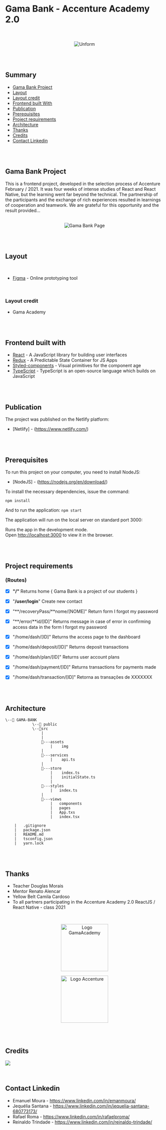 # Gama Bank - Accenture Academy 2.0 <br/><br/>


<p align="center">
  <img src="https://github.com/LaisMaas/RepositorioTeste/blob/main/img/Reaccenture.png" alt="Unform"/>
</p><br/><br/>




## Summary

  - [Gama Bank Project](#gama-bank-project)
  - [Layout](#layout)
  - [Layout credit](#layout-credit)
  - [Frontend built With ](#frontend-built-with)
  - [Publication ](#publication )
  - [Prerequisites](#prerequisites) 
  - [Project requirements](#project-requirements)
  - [Architecture](#architecture)  
  - [Thanks](#thanks)
  - [Credits](#credits)
  - [Contact Linkedin](#contact-linkedin)

  

<br/><br/>
## Gama Bank Project

This is a frontend project, developed in the selection process of Accenture February / 2021.
It was four weeks of intense studies of React and React Native, but the learning went far beyond the technical.
The partnership of the participants and the exchange of rich experiences resulted in learnings of cooperation and teamwork.
We are grateful for this opportunity and the result provided...
<br/><br/>


<p align="center">
  <img src="https://github.com/LaisMaas/RepositorioTeste/blob/main/img/section-a-home.png" alt="Gama Bank Page"/>
</p><br/><br/>


## Layout

 <br/>

  - [Figma](https://www.figma.com/file/tdrTDIY2hal9Ky4fbTvBl2/DesafioGamaAccenture_1_2-desktop?node-id=0%3A1) - Online prototyping tool

<br/>

  ### Layout credit

  - Gama Academy

<br/><br/>


## Frontend built with 

  - [React](https://pt-br.reactjs.org/)  - A JavaScript library for building user interfaces
  - [Redux](https://redux.js.org/) - A Predictable State Container for JS Apps
  - [Styled-components](https://styled-components.com/) - Visual primitives for the component age
  - [TypeScript](https://www.typescriptlang.org/) - TypeScript is an open-source language which builds on JavaScript

<br/><br/>

## Publication 

The project was published on the Netlify platform:
- [Netlify] - (https://www.netlify.com/)

<br/><br/>

## Prerequisites

To run this project on your computer, you need to install NodeJS:
- [NodeJS] - (https://nodejs.org/en/download/)


To install the necessary dependencies, issue the command:
```
npm install 
```

And to run the application:
`npm start`


The application will run on the local server on standard port 3000:

Runs the app in the development mode.\
Open [http://localhost:3000](http://localhost:3000) to view it in the browser.

<br/><br/>

## Project requirements  
  ### (Routes)

- [x]  **"/"** Returns home
{
   Gama Bank is a project of our students
}

- [x]  "**/user/login**" Create new contact
- [x]  "**/recoveryPass/**nome/[NOME]" Return form I forgot my password
- [x]  "**/error/**id/[ID]" Returns message in case of error in confirming access data in the form I forgot my password
- [x]  "/home/dash/[ID]" Returns the access page to the dashboard
- [x]  "/home/dash/deposit/[ID]" Returns deposit transactions
- [x]  "/home/dash/plan/[ID]" Returns user account plans
- [x]  "/home/dash/payment/[ID]" Returns transactions for payments made
- [x]  "/home/dash/transaction/[ID]" Retorna as transações  de XXXXXXX

<br/><br/>


## Architecture 

```
\--📂 GAMA-BANK	   
			\--📂 public
			\--📂src
			    |  
			    |
			    📂---assets
			        |    img
			    |
			    📂---services
			        |    api.ts
				|
			    📂---store
			        |    index.ts
			        |    initialState.ts					
					|    
			    📂---styles
			        |   index.ts
				|       
			    📂---views
			        |   components
			        |   pages
			        |   App.txs
			        |   index.tsx											
									
	|   .gitignore
	|   package.json
	|   README.md
	|   tsconfig.json
	|   yarn.lock 
```
<br/><br/>

## Thanks

* Teacher Douglas Morais
* Mentor Renato Alencar
* Yellow Belt Camila Cardoso
* To all partners participating in the Accenture Academy 2.0 ReactJS / React Native - class 2021
<br/>

 [<p align="center">
  <img src="https://github.com/LaisMaas/RepositorioTeste/blob/main/img/gamaAcademy.png" alt="Logo GamaAcademy" width="150" heigth="35"/>](https://www.gama.academy/)</p>
 
 [<p align="center">
  <img src="https://github.com/LaisMaas/RepositorioTeste/blob/main/img/accenture.png" alt="Logo Accenture" width="150" heigth="35"/>](https://www.accenture.com/br-pt)
 </p>

<br/><br/>

## Credits

<img src="https://github.com/LaisMaas/RepositorioTeste/blob/main/img/equipe-reaccenture.png" /></a>

<br/>

## Contact Linkedin

 
* Emanuel Moura - https://www.linkedin.com/in/emanmoura/ 
* Jequélia Santana - https://www.linkedin.com/in/jequelia-santana-680773173/
* Rafael Roma - https://www.linkedin.com/in/rafaelproma/
* Reinaldo Trindade - https://www.linkedin.com/in/reinaldo-trindade/

